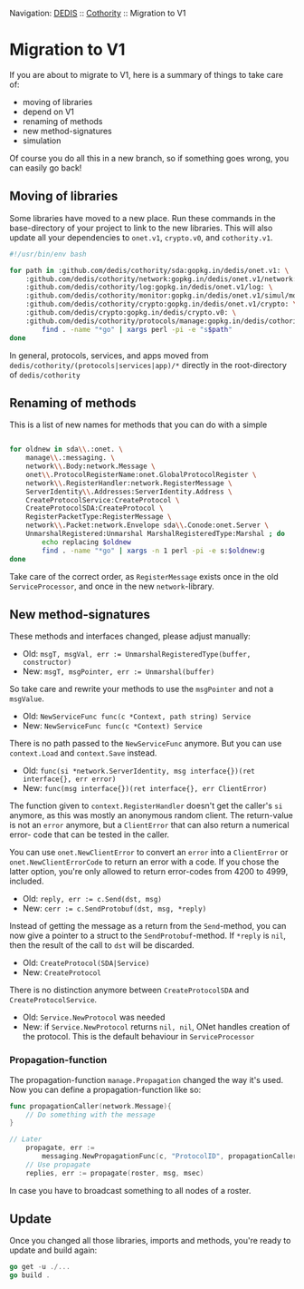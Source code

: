 Navigation: [DEDIS](https://github.com/dedis/doc/tree/master/README.md) ::
[Cothority](../README.md) ::
Migration to V1

# Migration to V1

If you are about to migrate to V1, here is a summary of things to take care of:
- moving of libraries
- depend on V1
- renaming of methods
- new method-signatures
- simulation

Of course you do all this in a new branch, so if something goes wrong, you can
easily go back!

## Moving of libraries

Some libraries have moved to a new place. Run these commands in the base-directory
of your project to link to the new libraries. This will also update all your
dependencies to `onet.v1`, `crypto.v0`, and `cothority.v1`.

```bash
#!/usr/bin/env bash

for path in :github.com/dedis/cothority/sda:gopkg.in/dedis/onet.v1: \
    :github.com/dedis/cothority/network:gopkg.in/dedis/onet.v1/network: \
    :github.com/dedis/cothority/log:gopkg.in/dedis/onet.v1/log: \
    :github.com/dedis/cothority/monitor:gopkg.in/dedis/onet.v1/simul/monitor: \
    :github.com/dedis/cothority/crypto:gopkg.in/dedis/onet.v1/crypto: \
    :github.com/dedis/crypto:gopkg.in/dedis/crypto.v0: \
    :github.com/dedis/cothority/protocols/manage:gopkg.in/dedis/cothority.v1/messaging:; do
        find . -name "*go" | xargs perl -pi -e "s$path"
done
```

In general, protocols, services, and apps moved from `dedis/cothority/(protocols|services|app)/*`
directly in the root-directory of `dedis/cothority`

## Renaming of methods

This is a list of new names for methods that you can do with a simple

```bash

for oldnew in sda\\.:onet. \
	manage\\.:messaging. \
	network\\.Body:network.Message \
	onet\\.ProtocolRegisterName:onet.GlobalProtocolRegister \
	network\\.RegisterHandler:network.RegisterMessage \
	ServerIdentity\\.Addresses:ServerIdentity.Address \
	CreateProtocolService:CreateProtocol \
	CreateProtocolSDA:CreateProtocol \
    RegisterPacketType:RegisterMessage \
    network\\.Packet:network.Envelope sda\\.Conode:onet.Server \
    UnmarshalRegistered:Unmarshal MarshalRegisteredType:Marshal ; do
    	echo replacing $oldnew
        find . -name "*go" | xargs -n 1 perl -pi -e s:$oldnew:g
done
```

Take care of the correct order, as `RegisterMessage` exists once in the old
`ServiceProcessor`, and once in the new `network`-library.

## New method-signatures

These methods and interfaces changed, please adjust manually:

* Old: `msgT, msgVal, err := UnmarshalRegisteredType(buffer, constructor)`
* New: `msgT, msgPointer, err := Unmarshal(buffer)`

So take care and rewrite your methods to use the `msgPointer` and not a `msgValue`.

* Old: `NewServiceFunc func(c *Context, path string) Service`
* New: `NewServiceFunc func(c *Context) Service`

There is no path passed to the `NewServiceFunc` anymore. But you can use
`context.Load` and `context.Save` instead.

* Old: `func(si *network.ServerIdentity, msg interface{})(ret interface{}, err error)`
* New: `func(msg interface{})(ret interface{}, err ClientError)`

The function given to `context.RegisterHandler` doesn't get the caller's `si`
anymore, as this was mostly an anonymous random client. The return-value is not
an `error` anymore, but a `ClientError` that can also return a numerical error-
code that can be tested in the caller.

You can use `onet.NewClientError` to convert an `error` into a `ClientError` or
`onet.NewClientErrorCode` to return an error with a code. If you chose the latter
option, you're only allowed to return error-codes from 4200 to 4999, included.

* Old: `reply, err := c.Send(dst, msg)`
* New: `cerr := c.SendProtobuf(dst, msg, *reply)`

Instead of getting the message as a return from the `Send`-method, you can now
give a pointer to a struct to the `SendProtobuf`-method. If `*reply` is `nil`,
then the result of the call to `dst` will be discarded.

* Old: `CreateProtocol(SDA|Service)`
* New: `CreateProtocol`

There is no distinction anymore between `CreateProtocolSDA` and `CreateProtocolService`.

* Old: `Service.NewProtocol` was needed
* New: if `Service.NewProtocol` returns `nil, nil`, ONet handles creation of the
protocol. This is the default behaviour in `ServiceProcessor`

### Propagation-function

The propagation-function `manage.Propagation` changed the way it's used. Now you
can define a propagation-function like so:

```go
func propagationCaller(network.Message){
	// Do something with the message
}

// Later
	propagate, err :=
		messaging.NewPropagationFunc(c, "ProtocolID", propagationCaller)
	// Use propagate
	replies, err := propagate(roster, msg, msec)
```

In case you have to broadcast something to all nodes of a roster.

## Update

Once you changed all those libraries, imports and methods, you're ready to
update and build again:

```go
go get -u ./...
go build .
```
